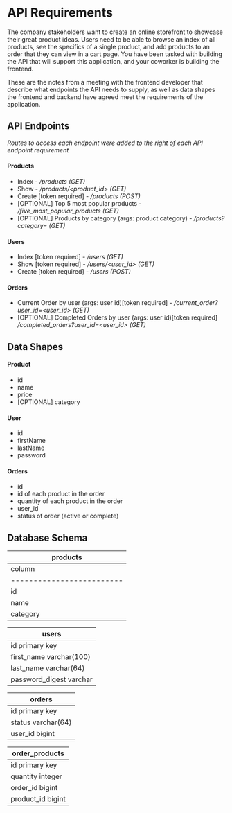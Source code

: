 # API Requirements
The company stakeholders want to create an online storefront to showcase their great product ideas. Users need to be able to browse an index of all products, see the specifics of a single product, and add products to an order that they can view in a cart page. You have been tasked with building the API that will support this application, and your coworker is building the frontend.

These are the notes from a meeting with the frontend developer that describe what endpoints the API needs to supply, as well as data shapes the frontend and backend have agreed meet the requirements of the application. 

## API Endpoints
*Routes to access each endpoint were added to the right of each API endpoint requirement*

#### Products
- Index - */products (GET)*
- Show - */products/<product_id> (GET)*
- Create [token required] - */products (POST)*
- [OPTIONAL] Top 5 most popular products - */five_most_popular_products (GET)*
- [OPTIONAL] Products by category (args: product category) - */products?category=<category> (GET)*

#### Users
- Index [token required] - */users (GET)*
- Show [token required] - */users/<user_id> (GET)*
- Create [token required] - */users (POST)*

#### Orders
- Current Order by user (args: user id)[token required] - */current_order?user_id=<user_id> (GET)*
- [OPTIONAL] Completed Orders by user (args: user id)[token required] */completed_orders?user_id=<user_id> (GET)*

## Data Shapes
#### Product
-  id
- name
- price
- [OPTIONAL] category

#### User
- id
- firstName
- lastName
- password

#### Orders
- id
- id of each product in the order
- quantity of each product in the order
- user_id
- status of order (active or complete)

## Database Schema

| products                  |
| ------------------------- |
| column     | data type    |
| ------------------------- |
| id         | primary key  |
| name       | varchar(100) |
| category   | varchar(64)  |


| users                      |
| -------------------------- |
| id             primary key |
| first_name    varchar(100) |
| last_name      varchar(64) |
| password_digest    varchar |


| orders                 |
| ---------------------- |
| id         primary key |
| status     varchar(64) |
| user_id         bigint |


| order_products        |
| --------------------- |
| id        primary key |
| quantity      integer |
| order_id       bigint |
| product_id     bigint |